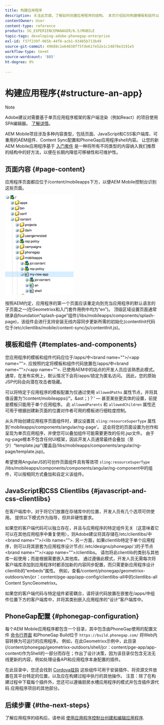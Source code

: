 ```yaml
---
title: 构建应用程序
description: 关注此页面，了解如何创建应用程序的结构。 本页介绍如何构建模板和组件以及有关JavaScript和CSS Clientlibs的信息。
contentOwner: User
content-type: reference
products: SG_EXPERIENCEMANAGER/6.5/MOBILE
topic-tags: developing-adobe-phonegap-enterprise
exl-id: f37f239f-065b-44f8-acb1-93485b713b49
source-git-commit: 49688c1e64038ff5fde617e52e1c14878e3191e5
workflow-type: tm+mt
source-wordcount: '885'
ht-degree: 0%

---
```


# 构建应用程序{#structure-an-app}

>[!NOTE]
>
>Adobe建议对需要基于单页应用程序框架的客户端渲染（例如React）的项目使用SPA编辑器。 [了解详情](/help/sites-developing/spa-overview.md)。

AEM Mobile项目涉及多种内容类型，包括页面、JavaScript和CSS客户端库、可重用的AEM组件、Content Sync配置和PhoneGap应用程序shell内容。 让您的新AEM Mobile应用程序基于 [入门套件](https://github.com/Adobe-Marketing-Cloud-Apps/aem-phonegap-starter-kit) 是一种将所有不同类型的内容纳入我们推荐的结构中的好方法，以便在长期内降低可移植性和可维护性。

## 页面内容 {#page-content}

应用程序页面都应位于/content/mobileapps下方，以便AEM Mobile控制台识别这些页面。

![chlimage_1-52](assets/chlimage_1-52.png)

按照AEM约定，应用程序的第一个页面应该重定向到充当应用程序的默认语言的子页面之一(在Geometrixx和入门套件用例中均为“en”)。 顶级区域设置页面通常继承自foundation“splash-page”组件(/libs/mobileapps/components/splash-page)，该组件会进行支持安装无线内容同步更新所需的初始化(contentInit代码位于/etc/clientlibs/mobile/content-sync/js/contentInit.js)。

## 模板和组件 {#templates-and-components}

您应用程序的模板和组件代码应位于/apps/中&lt;brand name=&quot;&quot;>/&lt;app name=&quot;&quot;>. 应按照约定将模板和组件代码放置在/apps/中&lt;brand name=&quot;&quot;>/&lt;app name=&quot;&quot;>. 已使用AEM中的站点的开发人员应该熟悉此模式。 通常，在发布实例上，默认情况下会将/apps/锁定为匿名访问。 因此，您的原始JSP代码会向潜在攻击者隐藏。

可以将特定于应用程序的模板配置为仅通过使用 `allowedPaths` 属性节点，并将其值设置为“/content/mobileapps(/”。&amp;ast；)？&#39;  — 甚至某些更具体的设置，前提是模板只能用于单个应用程序。 此 `allowedParents` 和 `allowedChildren` 属性还可用于根据创建新页面的位置对作者可用的模板进行细粒度控制。

从头开始创建应用程序页面组件时，建议设置其 `sling:resourceSuperType` 属性到&#39;mobileapps/components/angular/ng-page&#39;。 这会将您的页面设置为创作和呈现为单页应用程序，并使您可以叠加组件可能需要更改的任何.jsp文件。 由于ng-page根本不包含任何UI框架，因此开发人员通常最终会叠加（至少）“template.jsp”(覆盖自/libs/mobileapps/components/angular/ng-page/template.jsp)。

希望使用AngularJS的可创作页面组件具有等效项 `sling:resourceSuperType` /libs/mobileapps/components/components/angular/ng-component中的组件，可以按相同方式叠加和自定义该组件。

## JavaScript和CSS Clientlibs {#javascript-and-css-clientlibs}

在客户端库中，对于将它们放置在存储库中的位置，开发人员有几个选项可供使用。 提供以下模式作为指导，但并非硬性要求。

如果您的客户端代码可以独立存在，并且与应用程序的特定组件无关（这意味着它可以在其他应用程序中重复使用），则Adobe建议将其存储在/etc/clientlibs/中&lt;brand name=&quot;&quot;>/&lt;lib name=&quot;&quot;>. 另一方面，如果clientlib特定于单个应用程序，则可以将其嵌套为应用程序设计节点( /etc/designs/phonegap/ )的子节点&lt;brand name=&quot;&quot;>/&lt;app name=&quot;&quot;>/clientlibs。 请勿将此clientlib的类别与其他库一起使用；而是根据需要嵌入其他库。 通过遵循此模式，开发人员无需每次将客户端库添加到应用程序时都添加新的内容同步配置，而只需更新应用程序设计clientlib的“embeds”属性。 例如，查看/content/phonegap/geometrixx-outdoors/en/jcr：content/pge-app/app-config/clientlibs-all中的clientlibs-all Content SyncGeometrixx。

如果您的客户端代码与特定组件紧密耦合，请将该代码放置在嵌套在/apps/中组件位置下方的客户端库中，并将其类别嵌入应用程序的“设计”客户端库中。

## PhoneGap配置 {#phonegap-configuration}

每个AEM Mobile应用程序都包含一个目录，其中包含由PhoneGap使用的配置文件 [命令行界面](https://github.com/phonegap/phonegap-cli) 和PhoneGap Build位于 `https://build.phonegap.com/` 将Web内容转换为可运行的应用程序。 例如，在此Geometrixx示例中，此目录(/content/phonegap/geometrixx-outdoors/shell/jcr：content/pge-app/app-content)作为Shell的一部分而存在；作出了设计决策，因为该目录仅包含无法无线更新的内容，例如处理设备API和应用程序本身配置的插件。

在此目录中，您还会找到 [Cordova挂钩](https://cordova.apache.org/docs/en/dev/guide/appdev/hooks/index.html#Hooks%20Guide) 这些组件可用于安装插件、将资源文件放置在其平台特定的位置，以及应在构建过程中执行的其他操作。 注意：除了在构建过程中下载每个插件外，您还可以遵循厨房水槽应用程序的模式并包含插件源代码<!-- THIS URL IS 404 (https://github.com/blefebvre/aem-phonegap-kitchen-sink/tree/master/content/src/main/content/jcr_root/content/phonegap/kitchen-sink/shell/_jcr_content/pge-app/app-content/phonegap/plugins) --> 应用程序项目的其他部分。

## 后续步骤 {#the-next-steps}

了解应用程序的结构后，请参阅 [使用应用程序控制台创建和编辑应用程序](/help/mobile/phonegap-apps-console.md).
